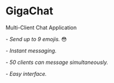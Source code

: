 # GigaChat
Multi-Client Chat Application

*- Send up to 9 emojis.* 😳

*- Instant messaging.*

*- 50 clients can message simultaneously.*

*- Easy interface.*

